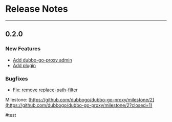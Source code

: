 # Release Notes
---
## 0.2.0

### New Features
- [Add dubbo-go-proxy admin](https://github.com/dubbogo/dubbo-go-proxy/pull/115)
- [Add plugin](https://github.com/dubbogo/dubbo-go-proxy/pull/109)

### Bugfixes
- [Fix: remove replace-path-filter](https://github.com/dubbogo/dubbo-go-proxy/pull/118)

Milestone: [https://github.com/dubbogo/dubbo-go-proxy/milestone/2](https://github.com/dubbogo/dubbo-go-proxy/milestone/2?closed=1)

#test